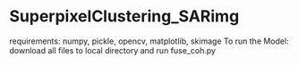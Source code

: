 # SuperpixelClustering_SARimg
requirements: numpy, pickle, opencv, matplotlib, skimage
To run the Model:
download all files to local directory and run fuse_coh.py
